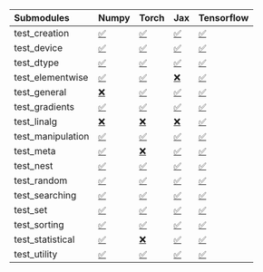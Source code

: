 | Submodules        | Numpy                                                                                                                           | Torch                                                                                                                           | Jax                                                                                                                             | Tensorflow                                                                                                                      |
|:------------------|:--------------------------------------------------------------------------------------------------------------------------------|:--------------------------------------------------------------------------------------------------------------------------------|:--------------------------------------------------------------------------------------------------------------------------------|:--------------------------------------------------------------------------------------------------------------------------------|
| test_creation     | <a href="https://github.com/unifyai/ivy/runs/7994187566?check_suite_focus=true" rel="noopener noreferrer" target="_blank">✅</a> | <a href="https://github.com/unifyai/ivy/runs/7994189796?check_suite_focus=true" rel="noopener noreferrer" target="_blank">✅</a> | <a href="https://github.com/unifyai/ivy/runs/7994191631?check_suite_focus=true" rel="noopener noreferrer" target="_blank">✅</a> | <a href="https://github.com/unifyai/ivy/runs/7994193453?check_suite_focus=true" rel="noopener noreferrer" target="_blank">✅</a> |
| test_device       | <a href="https://github.com/unifyai/ivy/runs/7994187728?check_suite_focus=true" rel="noopener noreferrer" target="_blank">✅</a> | <a href="https://github.com/unifyai/ivy/runs/7994189973?check_suite_focus=true" rel="noopener noreferrer" target="_blank">✅</a> | <a href="https://github.com/unifyai/ivy/runs/7994191748?check_suite_focus=true" rel="noopener noreferrer" target="_blank">✅</a> | <a href="https://github.com/unifyai/ivy/runs/7994193564?check_suite_focus=true" rel="noopener noreferrer" target="_blank">✅</a> |
| test_dtype        | <a href="https://github.com/unifyai/ivy/runs/7994187850?check_suite_focus=true" rel="noopener noreferrer" target="_blank">✅</a> | <a href="https://github.com/unifyai/ivy/runs/7994190077?check_suite_focus=true" rel="noopener noreferrer" target="_blank">✅</a> | <a href="https://github.com/unifyai/ivy/runs/7994191861?check_suite_focus=true" rel="noopener noreferrer" target="_blank">✅</a> | <a href="https://github.com/unifyai/ivy/runs/7994193660?check_suite_focus=true" rel="noopener noreferrer" target="_blank">✅</a> |
| test_elementwise  | <a href="https://github.com/unifyai/ivy/runs/7994187999?check_suite_focus=true" rel="noopener noreferrer" target="_blank">✅</a> | <a href="https://github.com/unifyai/ivy/runs/7994190213?check_suite_focus=true" rel="noopener noreferrer" target="_blank">✅</a> | <a href="https://github.com/unifyai/ivy/runs/7994192024?check_suite_focus=true" rel="noopener noreferrer" target="_blank">❌</a> | <a href="https://github.com/unifyai/ivy/runs/7994193753?check_suite_focus=true" rel="noopener noreferrer" target="_blank">✅</a> |
| test_general      | <a href="https://github.com/unifyai/ivy/runs/7994188124?check_suite_focus=true" rel="noopener noreferrer" target="_blank">❌</a> | <a href="https://github.com/unifyai/ivy/runs/7994190337?check_suite_focus=true" rel="noopener noreferrer" target="_blank">✅</a> | <a href="https://github.com/unifyai/ivy/runs/7994192114?check_suite_focus=true" rel="noopener noreferrer" target="_blank">✅</a> | <a href="https://github.com/unifyai/ivy/runs/7994193859?check_suite_focus=true" rel="noopener noreferrer" target="_blank">✅</a> |
| test_gradients    | <a href="https://github.com/unifyai/ivy/runs/7994188232?check_suite_focus=true" rel="noopener noreferrer" target="_blank">✅</a> | <a href="https://github.com/unifyai/ivy/runs/7994190428?check_suite_focus=true" rel="noopener noreferrer" target="_blank">✅</a> | <a href="https://github.com/unifyai/ivy/runs/7994192230?check_suite_focus=true" rel="noopener noreferrer" target="_blank">✅</a> | <a href="https://github.com/unifyai/ivy/runs/7994193985?check_suite_focus=true" rel="noopener noreferrer" target="_blank">✅</a> |
| test_linalg       | <a href="https://github.com/unifyai/ivy/runs/7994188337?check_suite_focus=true" rel="noopener noreferrer" target="_blank">❌</a> | <a href="https://github.com/unifyai/ivy/runs/7994190545?check_suite_focus=true" rel="noopener noreferrer" target="_blank">❌</a> | <a href="https://github.com/unifyai/ivy/runs/7994192353?check_suite_focus=true" rel="noopener noreferrer" target="_blank">❌</a> | <a href="https://github.com/unifyai/ivy/runs/7994194093?check_suite_focus=true" rel="noopener noreferrer" target="_blank">✅</a> |
| test_manipulation | <a href="https://github.com/unifyai/ivy/runs/7994188464?check_suite_focus=true" rel="noopener noreferrer" target="_blank">✅</a> | <a href="https://github.com/unifyai/ivy/runs/7994190668?check_suite_focus=true" rel="noopener noreferrer" target="_blank">✅</a> | <a href="https://github.com/unifyai/ivy/runs/7994192475?check_suite_focus=true" rel="noopener noreferrer" target="_blank">✅</a> | <a href="https://github.com/unifyai/ivy/runs/7994194181?check_suite_focus=true" rel="noopener noreferrer" target="_blank">✅</a> |
| test_meta         | <a href="https://github.com/unifyai/ivy/runs/7994188602?check_suite_focus=true" rel="noopener noreferrer" target="_blank">✅</a> | <a href="https://github.com/unifyai/ivy/runs/7994190769?check_suite_focus=true" rel="noopener noreferrer" target="_blank">❌</a> | <a href="https://github.com/unifyai/ivy/runs/7994192581?check_suite_focus=true" rel="noopener noreferrer" target="_blank">✅</a> | <a href="https://github.com/unifyai/ivy/runs/7994194305?check_suite_focus=true" rel="noopener noreferrer" target="_blank">✅</a> |
| test_nest         | <a href="https://github.com/unifyai/ivy/runs/7994188686?check_suite_focus=true" rel="noopener noreferrer" target="_blank">✅</a> | <a href="https://github.com/unifyai/ivy/runs/7994190894?check_suite_focus=true" rel="noopener noreferrer" target="_blank">✅</a> | <a href="https://github.com/unifyai/ivy/runs/7994192689?check_suite_focus=true" rel="noopener noreferrer" target="_blank">✅</a> | <a href="https://github.com/unifyai/ivy/runs/7994194394?check_suite_focus=true" rel="noopener noreferrer" target="_blank">✅</a> |
| test_random       | <a href="https://github.com/unifyai/ivy/runs/7994188791?check_suite_focus=true" rel="noopener noreferrer" target="_blank">✅</a> | <a href="https://github.com/unifyai/ivy/runs/7994190990?check_suite_focus=true" rel="noopener noreferrer" target="_blank">✅</a> | <a href="https://github.com/unifyai/ivy/runs/7994192799?check_suite_focus=true" rel="noopener noreferrer" target="_blank">✅</a> | <a href="https://github.com/unifyai/ivy/runs/7994194509?check_suite_focus=true" rel="noopener noreferrer" target="_blank">✅</a> |
| test_searching    | <a href="https://github.com/unifyai/ivy/runs/7994188917?check_suite_focus=true" rel="noopener noreferrer" target="_blank">✅</a> | <a href="https://github.com/unifyai/ivy/runs/7994191091?check_suite_focus=true" rel="noopener noreferrer" target="_blank">✅</a> | <a href="https://github.com/unifyai/ivy/runs/7994192914?check_suite_focus=true" rel="noopener noreferrer" target="_blank">✅</a> | <a href="https://github.com/unifyai/ivy/runs/7994194592?check_suite_focus=true" rel="noopener noreferrer" target="_blank">✅</a> |
| test_set          | <a href="https://github.com/unifyai/ivy/runs/7994189056?check_suite_focus=true" rel="noopener noreferrer" target="_blank">✅</a> | <a href="https://github.com/unifyai/ivy/runs/7994191190?check_suite_focus=true" rel="noopener noreferrer" target="_blank">✅</a> | <a href="https://github.com/unifyai/ivy/runs/7994192992?check_suite_focus=true" rel="noopener noreferrer" target="_blank">✅</a> | <a href="https://github.com/unifyai/ivy/runs/7994194677?check_suite_focus=true" rel="noopener noreferrer" target="_blank">✅</a> |
| test_sorting      | <a href="https://github.com/unifyai/ivy/runs/7994189217?check_suite_focus=true" rel="noopener noreferrer" target="_blank">✅</a> | <a href="https://github.com/unifyai/ivy/runs/7994191312?check_suite_focus=true" rel="noopener noreferrer" target="_blank">✅</a> | <a href="https://github.com/unifyai/ivy/runs/7994193106?check_suite_focus=true" rel="noopener noreferrer" target="_blank">✅</a> | <a href="https://github.com/unifyai/ivy/runs/7994194779?check_suite_focus=true" rel="noopener noreferrer" target="_blank">✅</a> |
| test_statistical  | <a href="https://github.com/unifyai/ivy/runs/7994189427?check_suite_focus=true" rel="noopener noreferrer" target="_blank">✅</a> | <a href="https://github.com/unifyai/ivy/runs/7994191413?check_suite_focus=true" rel="noopener noreferrer" target="_blank">❌</a> | <a href="https://github.com/unifyai/ivy/runs/7994193264?check_suite_focus=true" rel="noopener noreferrer" target="_blank">✅</a> | <a href="https://github.com/unifyai/ivy/runs/7994194947?check_suite_focus=true" rel="noopener noreferrer" target="_blank">✅</a> |
| test_utility      | <a href="https://github.com/unifyai/ivy/runs/7994189615?check_suite_focus=true" rel="noopener noreferrer" target="_blank">✅</a> | <a href="https://github.com/unifyai/ivy/runs/7994191523?check_suite_focus=true" rel="noopener noreferrer" target="_blank">✅</a> | <a href="https://github.com/unifyai/ivy/runs/7994193359?check_suite_focus=true" rel="noopener noreferrer" target="_blank">✅</a> | <a href="https://github.com/unifyai/ivy/runs/7994195113?check_suite_focus=true" rel="noopener noreferrer" target="_blank">✅</a> |